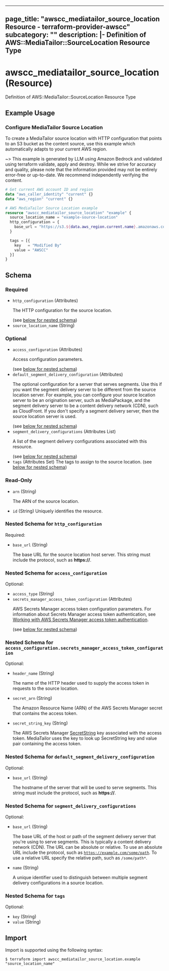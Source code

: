 
---
page_title: "awscc_mediatailor_source_location Resource - terraform-provider-awscc"
subcategory: ""
description: |-
  Definition of AWS::MediaTailor::SourceLocation Resource Type
---

# awscc_mediatailor_source_location (Resource)

Definition of AWS::MediaTailor::SourceLocation Resource Type

## Example Usage

### Configure MediaTailor Source Location

To create a MediaTailor source location with HTTP configuration that points to an S3 bucket as the content source, use this example which automatically adapts to your current AWS region.

~> This example is generated by LLM using Amazon Bedrock and validated using terraform validate, apply and destroy. While we strive for accuracy and quality, please note that the information provided may not be entirely error-free or up-to-date. We recommend independently verifying the content.

```terraform
# Get current AWS account ID and region
data "aws_caller_identity" "current" {}
data "aws_region" "current" {}

# AWS MediaTailor Source Location example
resource "awscc_mediatailor_source_location" "example" {
  source_location_name = "example-source-location"
  http_configuration = {
    base_url = "https://s3.${data.aws_region.current.name}.amazonaws.com/example-bucket/content"
  }

  tags = [{
    key   = "Modified By"
    value = "AWSCC"
  }]
}
```

<!-- schema generated by tfplugindocs -->
## Schema

### Required

- `http_configuration` (Attributes) <p>The HTTP configuration for the source location.</p> (see [below for nested schema](#nestedatt--http_configuration))
- `source_location_name` (String)

### Optional

- `access_configuration` (Attributes) <p>Access configuration parameters.</p> (see [below for nested schema](#nestedatt--access_configuration))
- `default_segment_delivery_configuration` (Attributes) <p>The optional configuration for a server that serves segments. Use this if you want the segment delivery server to be different from the source location server. For example, you can configure your source location server to be an origination server, such as MediaPackage, and the segment delivery server to be a content delivery network (CDN), such as CloudFront. If you don't specify a segment delivery server, then the source location server is used.</p> (see [below for nested schema](#nestedatt--default_segment_delivery_configuration))
- `segment_delivery_configurations` (Attributes List) <p>A list of the segment delivery configurations associated with this resource.</p> (see [below for nested schema](#nestedatt--segment_delivery_configurations))
- `tags` (Attributes Set) The tags to assign to the source location. (see [below for nested schema](#nestedatt--tags))

### Read-Only

- `arn` (String) <p>The ARN of the source location.</p>
- `id` (String) Uniquely identifies the resource.

<a id="nestedatt--http_configuration"></a>
### Nested Schema for `http_configuration`

Required:

- `base_url` (String) <p>The base URL for the source location host server. This string must include the protocol, such as <b>https://</b>.</p>


<a id="nestedatt--access_configuration"></a>
### Nested Schema for `access_configuration`

Optional:

- `access_type` (String)
- `secrets_manager_access_token_configuration` (Attributes) <p>AWS Secrets Manager access token configuration parameters. For information about Secrets Manager access token authentication, see <a href="https://docs.aws.amazon.com/mediatailor/latest/ug/channel-assembly-access-configuration-access-token.html">Working with AWS Secrets Manager access token authentication</a>.</p> (see [below for nested schema](#nestedatt--access_configuration--secrets_manager_access_token_configuration))

<a id="nestedatt--access_configuration--secrets_manager_access_token_configuration"></a>
### Nested Schema for `access_configuration.secrets_manager_access_token_configuration`

Optional:

- `header_name` (String) <p>The name of the HTTP header used to supply the access token in requests to the source location.</p>
- `secret_arn` (String) <p>The Amazon Resource Name (ARN) of the AWS Secrets Manager secret that contains the access token.</p>
- `secret_string_key` (String) <p>The AWS Secrets Manager <a href="https://docs.aws.amazon.com/secretsmanager/latest/apireference/API_CreateSecret.html#SecretsManager-CreateSecret-request-SecretString.html">SecretString</a> key associated with the access token. MediaTailor uses the key to look up SecretString key and value pair containing the access token.</p>



<a id="nestedatt--default_segment_delivery_configuration"></a>
### Nested Schema for `default_segment_delivery_configuration`

Optional:

- `base_url` (String) <p>The hostname of the server that will be used to serve segments. This string must include the protocol, such as <b>https://</b>.</p>


<a id="nestedatt--segment_delivery_configurations"></a>
### Nested Schema for `segment_delivery_configurations`

Optional:

- `base_url` (String) <p>The base URL of the host or path of the segment delivery server that you're using to serve segments. This is typically a content delivery network (CDN). The URL can be absolute or relative. To use an absolute URL include the protocol, such as <code>https://example.com/some/path</code>. To use a relative URL specify the relative path, such as <code>/some/path*</code>.</p>
- `name` (String) <p>A unique identifier used to distinguish between multiple segment delivery configurations in a source location.</p>


<a id="nestedatt--tags"></a>
### Nested Schema for `tags`

Optional:

- `key` (String)
- `value` (String)

## Import

Import is supported using the following syntax:

```shell
$ terraform import awscc_mediatailor_source_location.example "source_location_name"
```
